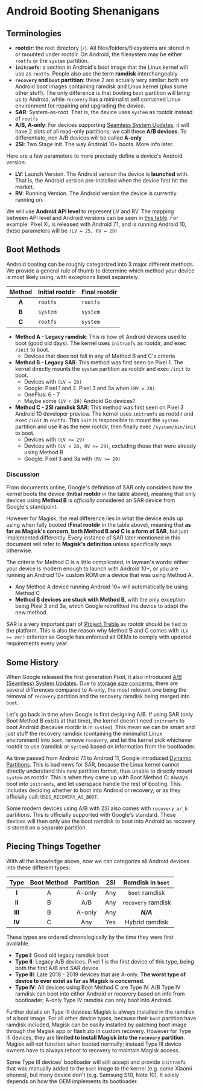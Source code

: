 # Android Booting Shenanigans

## Terminologies

- **rootdir**: the root directory (`/`). All files/folders/filesystems are stored in or mounted under rootdir. On Android, the filesystem may be either `rootfs` or the `system` partition.
- **`initramfs`**: a section in Android's boot image that the Linux kernel will use as `rootfs`. People also use the term **ramdisk** interchangeably
- **`recovery` and `boot` partition**: these 2 are actually very similar: both are Android boot images containing ramdisk and Linux kernel (plus some other stuff). The only difference is that booting `boot` partition will bring us to Android, while `recovery` has a minimalist self contained Linux environment for repairing and upgrading the device.
- **SAR**: System-as-root. That is, the device uses `system` as rootdir instead of `rootfs`
- **A/B, A-only**: For devices supporting [Seamless System Updates](https://source.android.com/devices/tech/ota/ab), it will have 2 slots of all read-only partitions; we call these **A/B devices**. To differentiate, non A/B devices will be called **A-only**
- **2SI**: Two Stage Init. The way Android 10+ boots. More info later.

Here are a few parameters to more precisely define a device's Android version:

- **LV**: Launch Version. The Android version the device is **launched** with. That is, the Android version pre-installed when the device first hit the market.
- **RV**: Running Version. The Android version the device is currently running on.

We will use **Android API level** to represent LV and RV. The mapping between API level and Android versions can be seen in [this table](https://source.android.com/setup/start/build-numbers#platform-code-names-versions-api-levels-and-ndk-releases). For example: Pixel XL is released with Android 7.1, and is running Android 10, these parameters will be `(LV = 25, RV = 29)`

## Boot Methods

Android booting can be roughly categorized into 3 major different methods. We provide a general rule of thumb to determine which method your device is most likely using, with exceptions listed separately.

Method | Initial rootdir | Final rootdir
:---: | --- | ---
**A** | `rootfs` | `rootfs`
**B** | `system` | `system`
**C** | `rootfs` | `system`

- **Method A - Legacy ramdisk**: This is how *all* Android devices used to boot (good old days). The kernel uses `initramfs` as rootdir, and exec `/init` to boot.
	- Devices that does not fall in any of Method B and C's criteria
- **Method B - Legacy SAR**: This method was first seen on Pixel 1. The kernel directly mounts the `system` partition as rootdir and exec `/init` to boot.
	- Devices with `(LV = 28)`
	- Google: Pixel 1 and 2. Pixel 3 and 3a when `(RV = 28)`.
	- OnePlus: 6 - 7
	- Maybe some `(LV < 29)` Android Go devices?
- **Method C - 2SI ramdisk SAR**: This method was first seen on Pixel 3 Android 10 developer preview. The kernel uses `initramfs` as rootdir and exec `/init` in `rootfs`. This `init` is responsible to mount the `system` partition and use it as the new rootdir, then finally exec `/system/bin/init` to boot.
	- Devices with `(LV >= 29)`
	- Devices with `(LV < 28, RV >= 29)`, excluding those that were already using Method B
	- Google: Pixel 3 and 3a with `(RV >= 29)`

### Discussion

From documents online, Google's definition of SAR only considers how the kernel boots the device (**Initial rootdir** in the table above), meaning that only devices using **Method B** is *officially* considered an SAR device from Google's standpoint.

However for Magisk, the real difference lies in what the device ends up using when fully booted (**Final rootdir** in the table above), meaning that **as far as Magisk's concern, both Method B and C is a form of SAR**, but just implemented differently. Every instance of SAR later mentioned in this document will refer to **Magisk's definition** unless specifically says otherwise.

The criteria for Method C is a little complicated, in layman's words: either your device is modern enough to launch with Android 10+, or you are running an Android 10+ custom ROM on a device that was using Method A.

- Any Method A device running Android 10+ will automatically be using Method C
- **Method B devices are stuck with Method B**, with the only exception being Pixel 3 and 3a, which Google retrofitted the device to adapt the new method.

SAR is a very important part of [Project Treble](https://source.android.com/devices/architecture#hidl) as rootdir should be tied to the platform. This is also the reason why Method B and C comes with `(LV >= ver)` criterion as Google has enforced all OEMs to comply with updated requirements every year.

## Some History

When Google released the first generation Pixel, it also introduced [A/B (Seamless) System Updates](https://source.android.com/devices/tech/ota/ab). Due to [storage size concerns](https://source.android.com/devices/tech/ota/ab/ab_faqs), there are several differences compared to A-only, the most relevant one being the removal of `recovery` partition and the recovery ramdisk being merged into `boot`.

Let's go back in time when Google is first designing A/B. If using SAR (only Boot Method B exists at that time), the kernel doesn't need `initramfs` to boot Android (because rootdir is in `system`). This mean we can be smart and just stuff the recovery ramdisk (containing the minimalist Linux environment) into `boot`, remove `recovery`, and let the kernel pick whichever rootdir to use (ramdisk or `system`) based on information from the bootloader.

As time passed from Android 7.1 to Android 11, Google introduced [Dynamic Partitions](https://source.android.com/devices/tech/ota/dynamic_partitions/implement). This is bad news for SAR, because the Linux kernel cannot directly understand this new partition format, thus unable to directly mount `system` as rootdir. This is when they came up with Boot Method C: always boot into `initramfs`, and let userspace handle the rest of booting. This includes deciding whether to boot into Android or recovery, or as they officially call: `USES_RECOVERY_AS_BOOT`.

Some modern devices using A/B with 2SI also comes with `recovery_a/_b` partitions. This is officially supported with Google's standard. These devices will then only use the boot ramdisk to boot into Android as recovery is stored on a separate partition.

## Piecing Things Together

With all the knowledge above, now we can categorize all Android devices into these different types:

Type | Boot Method | Partition | 2SI | Ramdisk in `boot`
:---: | :---: | :---: | :---: | :---:
**I** | A | A-only | Any | `boot` ramdisk
**II** | B | A/B | Any | `recovery` ramdisk
**III** | B | A-only | Any | ***N/A***
**IV** | C | Any | Yes | Hybrid ramdisk

These types are ordered chronologically by the time they were first available.

- **Type I**: Good old legacy ramdisk boot
- **Type II**: Legacy A/B devices. Pixel 1 is the first device of this type, being both the first A/B and SAR device
- **Type III**: Late 2018 - 2019 devices that are A-only. **The worst type of device to ever exist as far as Magisk is concerned.**
- **Type IV**: All devices using Boot Method C are Type IV. A/B Type IV ramdisk can boot into either Android or recovery based on info from bootloader; A-only Type IV ramdisk can only boot into Android.

Further details on Type III devices: Magisk is always installed in the ramdisk of a boot image. For all other device types, because their `boot` partition have ramdisk included, Magisk can be easily installed by patching boot image through the Magisk app or flash zip in custom recovery. However for Type III devices, they are **limited to install Magisk into the `recovery` partition**. Magisk will not function when booted normally; instead Type III device owners have to always reboot to recovery to maintain Magisk access.

Some Type III devices' bootloader will still accept and provide `initramfs` that was manually added to the `boot` image to the kernel (e.g. some Xiaomi phones), but many device don't (e.g. Samsung S10, Note 10). It solely depends on how the OEM implements its bootloader.
